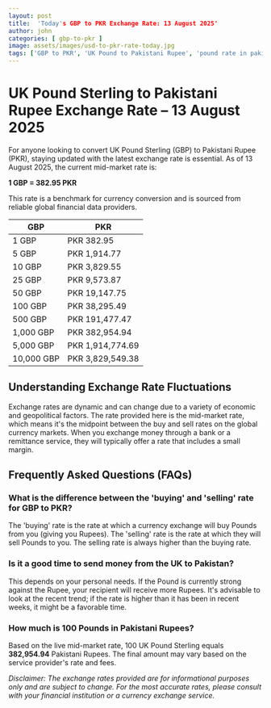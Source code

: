 ```yaml
---
layout: post
title:  'Today's GBP to PKR Exchange Rate: 13 August 2025'
author: john
categories: [ gbp-to-pkr ]
image: assets/images/usd-to-pkr-rate-today.jpg
tags: ['GBP to PKR', 'UK Pound to Pakistani Rupee', 'pound rate in pakistan', 'great britain pound to pkr', 'uk to pakistan money transfer']
---
```


# UK Pound Sterling to Pakistani Rupee Exchange Rate – 13 August 2025

For anyone looking to convert UK Pound Sterling (GBP) to Pakistani Rupee (PKR), staying updated with the latest exchange rate is essential. As of 13 August 2025, the current mid-market rate is:

**1 GBP = 382.95 PKR**

This rate is a benchmark for currency conversion and is sourced from reliable global financial data providers.

| GBP | PKR |
| --- | --- |
| 1 GBP | PKR 382.95 |
| 5 GBP | PKR 1,914.77 |
| 10 GBP | PKR 3,829.55 |
| 25 GBP | PKR 9,573.87 |
| 50 GBP | PKR 19,147.75 |
| 100 GBP | PKR 38,295.49 |
| 500 GBP | PKR 191,477.47 |
| 1,000 GBP | PKR 382,954.94 |
| 5,000 GBP | PKR 1,914,774.69 |
| 10,000 GBP | PKR 3,829,549.38 |


## Understanding Exchange Rate Fluctuations

Exchange rates are dynamic and can change due to a variety of economic and geopolitical factors. The rate provided here is the mid-market rate, which means it's the midpoint between the buy and sell rates on the global currency markets. When you exchange money through a bank or a remittance service, they will typically offer a rate that includes a small margin.

## Frequently Asked Questions (FAQs)

### What is the difference between the 'buying' and 'selling' rate for GBP to PKR?

The 'buying' rate is the rate at which a currency exchange will buy Pounds from you (giving you Rupees). The 'selling' rate is the rate at which they will sell Pounds to you. The selling rate is always higher than the buying rate.

### Is it a good time to send money from the UK to Pakistan?

This depends on your personal needs. If the Pound is currently strong against the Rupee, your recipient will receive more Rupees. It's advisable to look at the recent trend; if the rate is higher than it has been in recent weeks, it might be a favorable time.

### How much is 100 Pounds in Pakistani Rupees?

Based on the live mid-market rate, 100 UK Pound Sterling equals **382,954.94** Pakistani Rupees. The final amount may vary based on the service provider's rate and fees.



*Disclaimer: The exchange rates provided are for informational purposes only and are subject to change. For the most accurate rates, please consult with your financial institution or a currency exchange service.*

